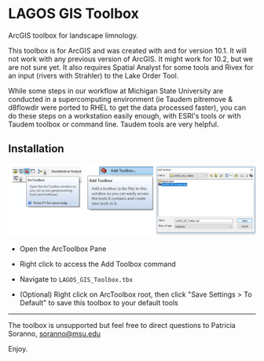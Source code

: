LAGOS GIS Toolbox
===================

ArcGIS toolbox for landscape limnology.

This toolbox is for ArcGIS and was created with and for version 10.1. It will not work with any previous version of ArcGIS.
It might work for 10.2, but we are not sure yet.
It also requires Spatial Analyst for some tools and Rivex for an input (rivers with Strahler) to the Lake Order Tool.

While some steps in our workflow at Michigan State University are conducted in a supercomputing environment (ie Taudem
pitremove & d8flowdir were ported to RHEL to get the data processed faster), you can do these steps on a workstation
easily enough, with ESRI's tools or with Taudem toolbox or command line. Taudem tools are very helpful.

## Installation

![](installation.png)

* Open the ArcToolbox Pane

* Right click to access the Add Toolbox command

* Navigate to `LAGOS_GIS_Toolbox.tbx`

* (Optional) Right click on ArcToolbox root, then click "Save Settings > To Default" to save this toolbox to your default tools
---

The toolbox is unsupported but feel free to direct questions to Patricia Soranno, soranno@msu.edu 

Enjoy.
